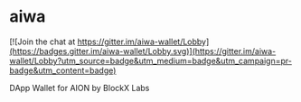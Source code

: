 # aiwa

[![Join the chat at https://gitter.im/aiwa-wallet/Lobby](https://badges.gitter.im/aiwa-wallet/Lobby.svg)](https://gitter.im/aiwa-wallet/Lobby?utm_source=badge&utm_medium=badge&utm_campaign=pr-badge&utm_content=badge)

DApp Wallet for AION by BlockX Labs
